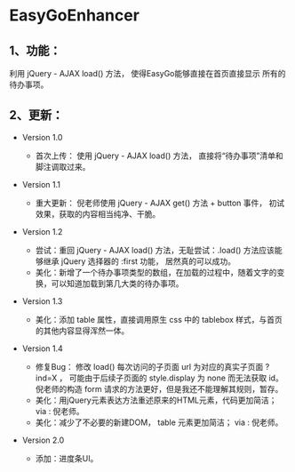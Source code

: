 # EasyGoEnhancer

## 1、功能：
利用 jQuery - AJAX load() 方法， 使得EasyGo能够直接在首页直接显示 所有的 待办事项。

## 2、更新：
* Version 1.0
    * 首次上传： 使用 jQuery - AJAX load() 方法， 直接将“待办事项”清单和脚注调取过来。

* Version 1.1
    * 重大更新： 倪老师使用 jQuery - AJAX get() 方法 + button 事件， 初试效果，获取的内容相当纯净、干脆。

* Version 1.2
    * 尝试：重回 jQuery - AJAX load() 方法，无耻尝试：.load() 方法应该能够继承 jQuery 选择器的 :first 功能， 居然真的可以成功。
    * 美化：新增了一个待办事项类型的数组，在加载的过程中，随着文字的变换，可以知道加载到第几大类的待办事项。

* Version 1.3
    * 美化：添加 table 属性，直接调用原生 css 中的 tablebox 样式，与首页的其他内容显得浑然一体。

* Version 1.4
	* 修复Bug： 修改 load() 每次访问的子页面 url 为对应的真实子页面 ?ind=X ， 可能由于后续子页面的 style.display 为 none 而无法获取 id。倪老师的构造 form 请求的方法更好，但是我还不能理解其规则，暂存。
    * 美化：用jQuery元素表达方法重述原来的HTML元素，代码更加简洁； via : 倪老师。
    * 美化：减少了不必要的新建DOM， table 元素更加简洁； via : 倪老师。

* Version 2.0
    * 添加：进度条UI。